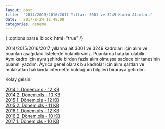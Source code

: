 ```yaml
---
layout: post
title:  "2014/2015/2016/2017 Yılları 3001 ve 3249 Kadro Alımları"
date:   2017-8-24 12:48:00
categories: deneme
---
```


{::options parse_block_html="true" /}

2014/2015/2016/2017 yıllarına ait 3001 ve 3249 kadroları için alım ve puanları aşağıdaki listelerde bulabilirsiniz. Puanlarda hatalar olabilir. <br/>
Aynı kadro için aynı şehirde birden fazla alım olmuşsa sadece bir tanesinin puanını yazdım. Ayrıca genel olarak bu kadrolar için
alım şartları ve mülakatları hakkında internette bulduğum bilgileri biraraya getirdim.

Kolay gelsin.

<a href="http://dosya.co/0id38ai98dkj/2014_1._Dönem.xls.html" target=_blank>2014 1. Dönem.xls - 12 KB</a><br/>
<a href="http://dosya.co/lskkwzo7b1zm/2014_2._Dönem.xls.html" target=_blank>2014 2. Dönem.xls - 10 KB</a><br/>
<a href="http://dosya.co/l6n264tetvfr/2015_1._Dönem.xls.html" target=_blank>2015 1. Dönem.xls - 12 KB</a><br/>
<a href="http://dosya.co/bjfenb51sadk/2015_2._Dönem.xls.html" target=_blank>2015 2. Dönem.xls - 11 KB</a><br/>
<a href="http://dosya.co/wbbxf0bowk0n/2016_1._Dönem.xls.html" target=_blank>2016 1. Dönem.xls - 12 KB</a><br/>
<a href="http://dosya.co/w2wvj0e31743/2016_2._Dönem.xls.html" target=_blank>2016 2. Dönem.xls - 10 KB</a><br/>
<a href="http://dosya.co/ma92y8oqjiyi/2017_1._Dönem.xls.html" target=_blank>2017 1. Dönem.xls - 10 KB</a><br/>
